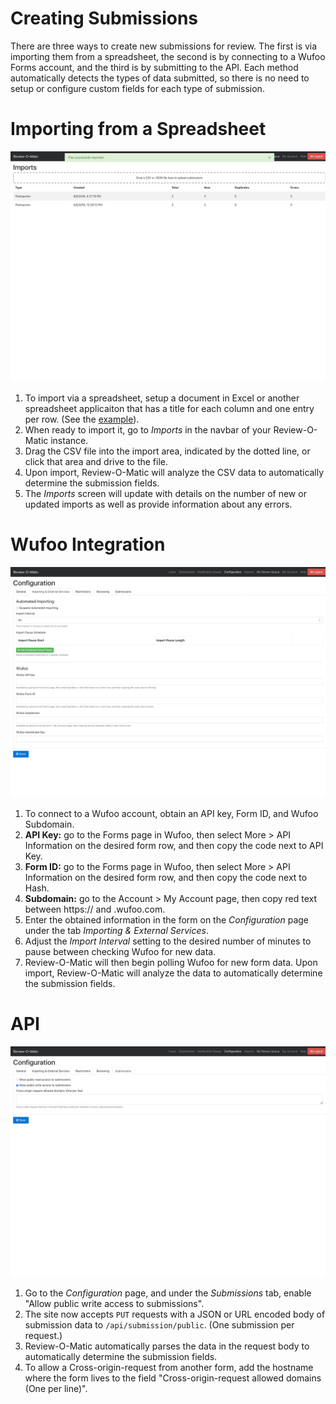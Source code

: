 # Creating Submissions

There are three ways to create new submissions for review. The first is via importing them from a spreadsheet, the second is by connecting to a Wufoo Forms account, and the third is by submitting to the API. Each method automatically detects the types of data submitted, so there is no need to setup or configure custom fields for each type of submission.

# Importing from a Spreadsheet

![CSV Import](csvimport.png)

1. To import via a spreadsheet, setup a document in Excel or another spreadsheet applicaiton that has a title for each column and one entry per row. (See the [example](example.csv)). 
1. When ready to import it, go to _Imports_ in the navbar of your Review-O-Matic instance. 
1. Drag the CSV file into the import area, indicated by the dotted line, or click that area and drive to the file.
1. Upon import, Review-O-Matic will analyze the CSV data to automatically determine the submission fields.
1. The _Imports_ screen will update with details on the number of new or updated imports as well as provide information about any errors.

# Wufoo Integration

![Wufoo](wufoo.png)

1. To connect to a Wufoo account, obtain an API key, Form ID, and Wufoo Subdomain.
  1. **API Key:** go to the Forms page in Wufoo, then select More > API Information on the desired form row, and then copy the code next to API Key.
  1. **Form ID:** go to the Forms page in Wufoo, then select More > API Information on the desired form row, and then copy the code next to Hash.
  1. **Subdomain:** go to the Account > My Account page, then copy red text between https:// and .wufoo.com.
1. Enter the obtained information in the form on the _Configuration_ page under the tab _Importing & External Services_.
1. Adjust the _Import Interval_ setting to the desired number of minutes to pause between checking Wufoo for new data.
1. Review-O-Matic will then begin polling Wufoo for new form data. Upon import, Review-O-Matic will analyze the data to automatically determine the submission fields.

# API

![API](api.png)

1. Go to the _Configuration_ page, and under the _Submissions_ tab, enable "Allow public write access to submissions".
1. The site now accepts `PUT` requests with a JSON or URL encoded body of submission data to `/api/submission/public`. (One submission per request.)
1. Review-O-Matic automatically parses the data in the request body to automatically determine the submission fields.
1. To allow a Cross-origin-request from another form, add the hostname where the form lives to the field "Cross-origin-request allowed domains (One per line)".
